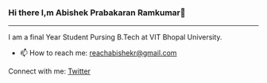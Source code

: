 ### Hi there I,m Abishek Prabakaran Ramkumar👋
------------------------------------------------------
I am a final Year Student Pursing B.Tech at VIT Bhopal University.


- 📫 How to reach me: reachabishekr@gmail.com

Connect with me:
<a href = "https://twitter.com/abishekprabaka2">Twitter</a>
